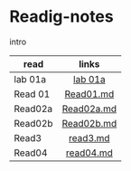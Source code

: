 # Readig-notes
intro

| read   |      links     | 
|----------|:-------------:|
| lab 01a  |  [lab 01a](lab01a.md) | 
| Read 01  |   [Read01.md](Read01.md)   |
| Read02a  | [Read02a.md](read02a.md) |  
| Read02b  | [Read02b.md](read02b.md) | 
| Read3    | [read3.md](read3.md) | 
| Read04   | [read04.md](read04.md) | 
